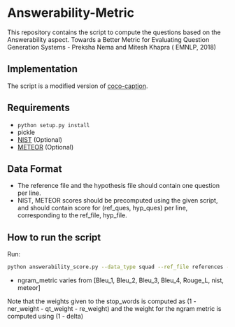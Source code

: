 # Answerability-Metric
This repository contains the script to compute the questions based on the Answerability aspect. 
Towards a Better Metric for Evaluating Question Generation Systems - Preksha Nema and Mitesh Khapra ( EMNLP, 2018)

## Implementation
The script is a modified version of [coco-caption](https://github.com/tylin/coco-caption).

## Requirements
* `python setup.py install`
* pickle
* [NIST](https://github.com/moses-smt/mosesdecoder/blob/master/scripts/generic/mteval-v13a.pl) (Optional)
* [METEOR](http://www.cs.cmu.edu/~alavie/METEOR/) (Optional)

## Data Format
* The reference file and the hypothesis file should contain one question per line.
* NIST, METEOR scores should be precomputed using the given script, and should contain score for (ref_ques, hyp_ques) per line, corresponding to the ref_file, hyp_file.

## How to run the script
Run:
```bash
python answerability_score.py --data_type squad --ref_file references --hyp_file hypothesis --ner_weight 0.6 --qt_weight 0.2 --re_weight 0.1 --delta 0.7 --output_dir auxilary_output --ngram_metric Bleu_3
```
* ngram_metric varies from [Bleu_1, Bleu_2, Bleu_3, Bleu_4, Rouge_L, nist, meteor]

Note that the weights given to the stop_words is computed as (1 - ner_weight - qt_weight - re_weight) and the weight for the ngram metric is computed using (1 - delta)
